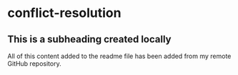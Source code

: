 # conflict-resolution
## This is a subheading created locally
 All of this content added to the readme file has been added from my remote GitHub repository.
